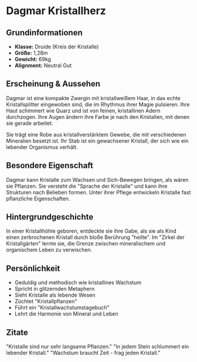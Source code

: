 # Dagmar Kristallherz

## Grundinformationen
- **Klasse:** Druide (Kreis der Kristalle)
- **Größe:** 1,28m
- **Gewicht:** 69kg
- **Alignment:** Neutral Gut

## Erscheinung & Aussehen
Dagmar ist eine kompakte Zwergin mit kristallweißem Haar, in das echte Kristallsplitter eingewoben sind, die im Rhythmus ihrer Magie pulsieren. Ihre Haut schimmert wie Quarz und ist von feinen, kristallinen Adern durchzogen. Ihre Augen ändern ihre Farbe je nach den Kristallen, mit denen sie gerade arbeitet.

Sie trägt eine Robe aus kristallverstärktem Gewebe, die mit verschiedenen Mineralien besetzt ist. Ihr Stab ist ein gewachsener Kristall, der sich wie ein lebender Organismus verhält.

## Besondere Eigenschaft
Dagmar kann Kristalle zum Wachsen und Sich-Bewegen bringen, als wären sie Pflanzen. Sie versteht die "Sprache der Kristalle" und kann ihre Strukturen nach Belieben formen. Unter ihrer Pflege entwickeln Kristalle fast pflanzliche Eigenschaften.

## Hintergrundgeschichte
In einer Kristallhöhle geboren, entdeckte sie ihre Gabe, als sie als Kind einen zerbrochenen Kristall durch bloße Berührung "heilte". Im "Zirkel der Kristallgärten" lernte sie, die Grenze zwischen mineralischem und organischem Leben zu verwischen.

## Persönlichkeit
- Geduldig und methodisch wie kristallines Wachstum
- Spricht in glitzernden Metaphern
- Sieht Kristalle als lebende Wesen
- Züchtet "Kristallpflanzen"
- Führt ein "Kristallwachstumstagebuch"
- Lehrt die Harmonie von Mineral und Leben

## Zitate
"Kristalle sind nur sehr langsame Pflanzen."
"In jedem Stein schlummert ein lebender Kristall."
"Wachstum braucht Zeit - frag jeden Kristall."
